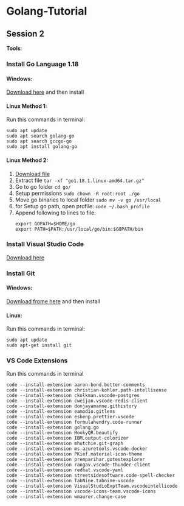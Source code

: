 # Golang-Tutorial

## Session 2

**Tools**:

### Install Go Language 1.18

#### Windows:

[Download here](https://go.dev/dl/go1.18.1.windows-amd64.msi) and then install

#### Linux Method 1:

Run this commands in terminal:

    sudo apt update
    sudo apt search golang-go
    sudo apt search gccgo-go
    sudo apt install golang-go

#### Linux Method 2:

1. [Download file](https://go.dev/dl/go1.18.1.linux-amd64.tar.gz)
2. Extract file `tar -xf "go1.18.1.linux-amd64.tar.gz"`
3. Go to go folder `cd go/`
4. Setup permissions `sudo chown -R root:root ./go`
5. Move go binaries to local folder `sudo mv -v go /usr/local`
6. for Setup go path, open profile: `code ~/.bash_profile`
7. Append following to lines to file:
   ```
   export GOPATH=$HOME/go
   export PATH=$PATH:/usr/local/go/bin:$GOPATH/bin
   ```

### Install Visual Studio Code

[Download here](https://code.visualstudio.com/download)

### Install Git

#### Windows:

[Download frome here](https://gitforwindows.org/) and then install

#### Linux:

Run this commands in terminal:

    sudo apt update
    sudo apt-get install git

### VS Code Extensions

Run this commands in terminal

```
code --install-extension aaron-bond.better-comments
code --install-extension christian-kohler.path-intellisense
code --install-extension ckolkman.vscode-postgres
code --install-extension cweijan.vscode-redis-client
code --install-extension donjayamanne.githistory
code --install-extension eamodio.gitlens
code --install-extension esbenp.prettier-vscode
code --install-extension formulahendry.code-runner
code --install-extension golang.go
code --install-extension HookyQR.beautify
code --install-extension IBM.output-colorizer
code --install-extension mhutchie.git-graph
code --install-extension ms-azuretools.vscode-docker
code --install-extension PKief.material-icon-theme
code --install-extension premparihar.gotestexplorer
code --install-extension rangav.vscode-thunder-client
code --install-extension redhat.vscode-yaml
code --install-extension streetsidesoftware.code-spell-checker
code --install-extension TabNine.tabnine-vscode
code --install-extension VisualStudioExptTeam.vscodeintellicode
code --install-extension vscode-icons-team.vscode-icons
code --install-extension wmaurer.change-case
```
